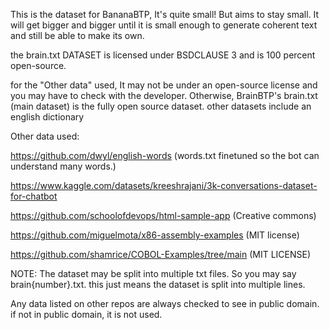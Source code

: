 This is the dataset for BananaBTP, It's quite small! But aims to stay small. It will get bigger and bigger until it is small enough to generate coherent text and still be able to make its own.

the brain.txt DATASET is licensed under BSDCLAUSE 3 and is 100 percent open-source.

for the "Other data" used, It may not be under an open-source license and you may have to check with the developer.
Otherwise, BrainBTP's brain.txt (main dataset) is the fully open source dataset. other datasets include an english dictionary

Other data used: 

https://github.com/dwyl/english-words (words.txt finetuned so the bot can understand many words.)

https://www.kaggle.com/datasets/kreeshrajani/3k-conversations-dataset-for-chatbot

https://github.com/schoolofdevops/html-sample-app (Creative commons)

https://github.com/miguelmota/x86-assembly-examples (MIT license)

https://github.com/shamrice/COBOL-Examples/tree/main (MIT LICENSE)


NOTE: The dataset may be split into multiple txt files. So you may say brain{number}.txt. this just means the dataset is split into multiple lines.

Any data listed on other repos are always checked to see in public domain. if not in public domain, it is not used.
